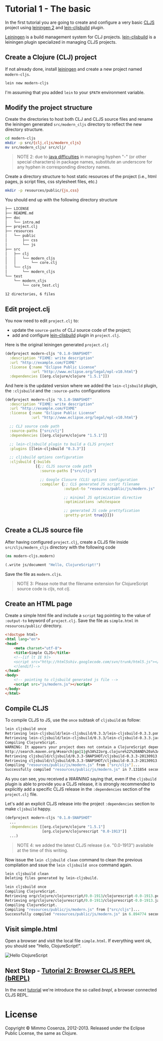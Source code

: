 # Tutorial 1 - The basic

In the first tutorial you are going to create and configure a very basic
[CLJS][1] project using [leiningen 2][2] and [lein-cljsbuild][3] plugin.

[Leiningen][2] is a build management system for CLJ
projects. [lein-cljsbuild][3] is a leiningen plugin specialized in
managing CLJS projects.

## Create a Clojure (CLJ) project

If not already done, install [leiningen][2] and create a new project
named `modern-cljs`.

```bash
lein new modern-cljs
```

I'm assuming that you added `lein` to your `$PATH` environment variable.

## Modify the project structure

Create the directories to host both CLJ and CLJS source files and rename
the leiningen generated `src/modern_cljs` directory to reflect the new
directory structure.

```bash
cd modern-cljs
mkdir -p src/{clj,cljs/modern_cljs}
mv src/modern_cljs/ src/clj/
```

> NOTE 2: due to [java difficulties][4] in managing hyphen "-" (or other
> special characters) in package names, substitute an underscore for any hyphen
> in corresponding directory names.

Create a directory structure to host static resources of the project
(i.e., html pages, js script files, css stylesheet files, etc.)

```bash
mkdir -p resources/public/{js,css}
```

You should end up with the following directory structure

```bash
├── LICENSE
├── README.md
├── doc
│   └── intro.md
├── project.clj
├── resources
│   └── public
│       ├── css
│       └── js
├── src
│   ├── clj
│   │   └── modern_cljs
│   │       └── core.clj
│   └── cljs
│       └── modern_cljs
└── test
    └── modern_cljs
        └── core_test.clj

12 directories, 6 files
```

## Edit project.clj

You now need to edit `project.clj` to:

* update the `source-paths` of CLJ source code of the project;
* add and configure [lein-cljsbuild][3] plugin in `project.clj`.

Here is the original leiningen generated `project.clj`

```clojure
(defproject modern-cljs "0.1.0-SNAPSHOT"
  :description "FIXME: write description"
  :url "http://example.com/FIXME"
  :license {:name "Eclipse Public License"
            :url "http://www.eclipse.org/legal/epl-v10.html"}
  :dependencies [[org.clojure/clojure "1.5.1"]])
```

And here is the updated version where we added the `lein-cljsbuild`
plugin, the `:cljsbuild` and the `:source-paths` configurations

```clojure
(defproject modern-cljs "0.1.0-SNAPSHOT"
  :description "FIXME: write description"
  :url "http://example.com/FIXME"
  :license {:name "Eclipse Public License"
            :url "http://www.eclipse.org/legal/epl-v10.html"}

  ;; CLJ source code path
  :source-paths ["src/clj"]
  :dependencies [[org.clojure/clojure "1.5.1"]]

  ;; lein-cljsbuild plugin to build a CLJS project
  :plugins [[lein-cljsbuild "0.3.3"]]

  ;; cljsbuild options configuration
  :cljsbuild {:builds
              [{;; CLJS source code path
                :source-paths ["src/cljs"]

                ;; Google Closure (CLS) options configuration
                :compiler {;; CLS generated JS script filename
                           :output-to "resources/public/js/modern.js"

                           ;; minimal JS optimization directive
                           :optimizations :whitespace

                           ;; generated JS code prettyfication
                           :pretty-print true}}]})
```

## Create a CLJS source file

After having configured `project.clj`, create a CLJS file inside
`src/cljs/modern_cljs` directory with the following code

```clojure
(ns modern-cljs.modern)

(.write js/document "Hello, ClojureScript!")
```

Save the file as `modern.cljs`.

> NOTE 3: Please note that the filename extension for ClojureScript source
> code is *cljs*, not *clj*.

## Create an HTML page

Create a simple html file and include a `script` tag pointing to the value
of `:output-to` keyword of `project.clj`. Save the file as `simple.html` in
`resources/public/` directory.

```html
<!doctype html>
<html lang="en">
<head>
    <meta charset="utf-8">
    <title>Simple CLJS</title>
    <!--[if lt IE 9]>
    <script src="http://html5shiv.googlecode.com/svn/trunk/html5.js"></script>
    <![endif]-->
</head>
<body>
    <!-- pointing to cljsbuild generated js file -->
    <script src="js/modern.js"></script>
</body>
</html>
```

## Compile CLJS

To compile CLJS to JS, use the `once` subtask of `cljsbuild` as
follow:

```bash
lein cljsbuild once
Retrieving lein-cljsbuild/lein-cljsbuild/0.3.3/lein-cljsbuild-0.3.3.pom from clojars
Retrieving lein-cljsbuild/lein-cljsbuild/0.3.3/lein-cljsbuild-0.3.3.jar from clojars
Compiling ClojureScript.
WARNING: It appears your project does not contain a ClojureScript dependency. One will be provided for you by lein-cljsbuild, but it is strongly recommended that you add your own.  You can find a list of all ClojureScript releases here:
http://search.maven.org/#search|ga|1|g%3A%22org.clojure%22%20AND%20a%3A%22clojurescript%22
Retrieving cljsbuild/cljsbuild/0.3.3-SNAPSHOT/cljsbuild-0.3.3-20130913.125809-2.pom from clojars
Retrieving cljsbuild/cljsbuild/0.3.3-SNAPSHOT/cljsbuild-0.3.3-20130913.125809-2.jar from clojars
Compiling "resources/public/js/modern.js" from ["src/cljs"]...
Successfully compiled "resources/public/js/modern.js" in 7.131854 seconds.
```

As you can see, you received a *WARNING* saying that, even if the
`cljsbuild` plugin is able to provide you a CLJS release, it is
strongly recommended to explicitly add a specific CLJS release in the
`:dependencies` section of the `project.clj` file.

Let's add an explicit CLJS release into the project `:dependencies`
section to make `cljsbuild` happy.

```clj
(defproject modern-cljs "0.1.0-SNAPSHOT"
  ...
  :dependencies [[org.clojure/clojure "1.5.1"]
                 [org.clojure/clojurescript "0.0-1913"]]
  ...)
```

> NOTE 4: we added the latest CLJS release (i.e. "0.0-1913") available
> at the time of this writing.

Now issue the `lein cljsbuild clean` command to clean the previous
compilation and ssue the `lein cljsbuild once` command again.

```clj
lein cljsbuild clean
Deleting files generated by lein-cljsbuild.
```

```clj
lein cljsbuild once
Compiling ClojureScript.
Retrieving org/clojure/clojurescript/0.0-1913/clojurescript-0.0-1913.pom from central
Retrieving org/clojure/clojurescript/0.0-1913/clojurescript-0.0-1913.jar from central
Compiling ClojureScript.
Compiling "resources/public/js/modern.js" from ["src/cljs"]...
Successfully compiled "resources/public/js/modern.js" in 6.894774 seconds.
```

## Visit simple.html

Open a browser and visit the local file `simple.html`. If everything
went ok, you should see "Hello, ClojureScript!".

![Hello ClojureScript][5]

## Next Step - [Tutorial 2: Browser CLJS REPL (bREPL)][6]

In the next [tutorial][6] we're introduce the so called *brepl*, a browser
connected CLJS REPL.

# License

Copyright © Mimmo Cosenza, 2012-2013. Released under the Eclipse Public
License, the same as Clojure.

[1]: https://github.com/clojure/clojurescript.git
[2]: https://github.com/technomancy/leiningen
[3]: https://github.com/emezeske/lein-cljsbuild.git
[4]: http://docs.oracle.com/javase/specs/jls/se7/html/jls-6.html
[5]: https://raw.github.com/magomimmo/modern-cljs/master/doc/images/hellocljs.png
[6]: https://github.com/magomimmo/modern-cljs/blob/master/doc/tutorial-02.md
